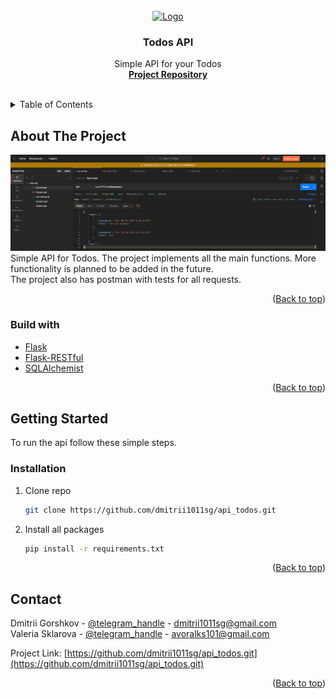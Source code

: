 <div id="top"></div>

<br />
<div align="center">
  <a href="https://github.com/dmitrii1011sg/api_todos.git">
    <img src="image_for_readme/logo.png" alt="Logo" width="80" height="80">
  </a>

<h3 align="center">Todos API</h3>

  <p align="center">
    Simple API for your Todos
    <br />
    <a href="https://github.com/dmitrii1011sg/api_todos.git"><strong>Project Repository</strong></a>
    <br />
    <br />
  </p>
</div>



<!-- TABLE OF CONTENTS -->
<details>
  <summary>Table of Contents</summary>
  <ol>
    <li>
      <a href="#about-the-project">About The Project</a>
      <ul>
        <li><a href="#built-with">Built With</a></li>
      </ul>
    </li>
    <li>
      <a href="#getting-started">Getting Started</a>
      <ul>
        <li><a href="#installation">Installation</a></li>
      </ul>
    </li>
    <li><a href="#contact">Contact</a></li>
  </ol>
</details>



<!-- ABOUT THE PROJECT -->
## About The Project

<img src="doc/img1.png" alt="screen postman">
Simple API for Todos. The project implements all the main functions. More functionality is planned to be added in the future. </br>
The project also has postman with tests for all requests.
<p align="right">(<a href="#top">Back to top</a>)</p>



### Build with 

* [Flask](https://pypi.org/project/Flask/)
* [Flask-RESTful](https://pypi.org/project/Flask-RESTful/)
* [SQLAlchemist](https://pypi.org/project/SQLAlchemy/)

<p align="right">(<a href="#top">Back to top</a>)</p>



<!-- GETTING STARTED -->
## Getting Started

To run the api follow these simple steps.

### Installation

1. Clone repo 
   ```sh
   git clone https://github.com/dmitrii1011sg/api_todos.git
   ```
2. Install all packages
   ```sh
   pip install -r requirements.txt
   ```


<p align="right">(<a href="#top">Back to top</a>)</p>

<!-- CONTACT -->
## Contact

Dmitrii Gorshkov - [@telegram_handle](https://t.me/dmitrii1011) - dmitrii1011sg@gmail.com </br>
Valeria Sklarova - [@telegram_handle](https://t.me/chuuiqs) - avoralks101@gmail.com

Project Link: [https://github.com/dmitrii1011sg/api_todos.git](https://github.com/dmitrii1011sg/api_todos.git)

<p align="right">(<a href="#top">Back to top</a>)</p>

[product-screenshot1]: doc/img1.png
